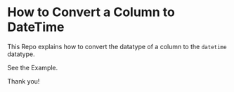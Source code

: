 # How to Convert a Column to DateTime

This Repo explains how to convert the datatype of a column to the `datetime` datatype.

See the Example.

Thank you!
